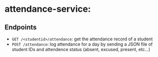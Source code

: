 # attendance-service:

## Endpoints
- `GET /<studentid>/attendance`: get the attendance record of a student
- `POST /attendance`: log attendance for a day by sending a JSON file of student IDs and attendence status (absent, excused, present, etc...)